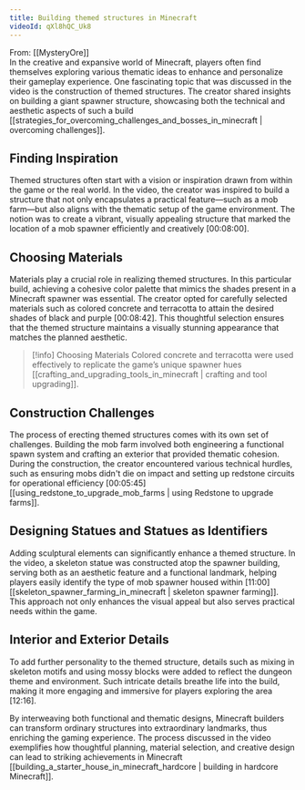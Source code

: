 ```yaml
---
title: Building themed structures in Minecraft
videoId: qXl8hQC_Uk8
---
```


From: [[MysteryOre]] <br/> 
In the creative and expansive world of Minecraft, players often find themselves exploring various thematic ideas to enhance and personalize their gameplay experience. One fascinating topic that was discussed in the video is the construction of themed structures. The creator shared insights on building a giant spawner structure, showcasing both the technical and aesthetic aspects of such a build [[strategies_for_overcoming_challenges_and_bosses_in_minecraft | overcoming challenges]].

## Finding Inspiration

Themed structures often start with a vision or inspiration drawn from within the game or the real world. In the video, the creator was inspired to build a structure that not only encapsulates a practical feature—such as a mob farm—but also aligns with the thematic setup of the game environment. The notion was to create a vibrant, visually appealing structure that marked the location of a mob spawner efficiently and creatively <a class="yt-timestamp" data-t="00:08:00">[00:08:00]</a>. 

## Choosing Materials

Materials play a crucial role in realizing themed structures. In this particular build, achieving a cohesive color palette that mimics the shades present in a Minecraft spawner was essential. The creator opted for carefully selected materials such as colored concrete and terracotta to attain the desired shades of black and purple <a class="yt-timestamp" data-t="00:08:42">[00:08:42]</a>. This thoughtful selection ensures that the themed structure maintains a visually stunning appearance that matches the planned aesthetic. 

> [!info] Choosing Materials
> Colored concrete and terracotta were used effectively to replicate the game’s unique spawner hues [[crafting_and_upgrading_tools_in_minecraft | crafting and tool upgrading]].

## Construction Challenges

The process of erecting themed structures comes with its own set of challenges. Building the mob farm involved both engineering a functional spawn system and crafting an exterior that provided thematic cohesion. During the construction, the creator encountered various technical hurdles, such as ensuring mobs didn't die on impact and setting up redstone circuits for operational efficiency <a class="yt-timestamp" data-t="00:05:45">[00:05:45]</a> [[using_redstone_to_upgrade_mob_farms | using Redstone to upgrade farms]].

## Designing Statues and Statues as Identifiers

Adding sculptural elements can significantly enhance a themed structure. In the video, a skeleton statue was constructed atop the spawner building, serving both as an aesthetic feature and a functional landmark, helping players easily identify the type of mob spawner housed within <a class="yt-timestamp" data-t="11:00">[11:00]</a> [[skeleton_spawner_farming_in_minecraft | skeleton spawner farming]]. This approach not only enhances the visual appeal but also serves practical needs within the game.

## Interior and Exterior Details

To add further personality to the themed structure, details such as mixing in skeleton motifs and using mossy blocks were added to reflect the dungeon theme and environment. Such intricate details breathe life into the build, making it more engaging and immersive for players exploring the area <a class="yt-timestamp" data-t="12:16">[12:16]</a>.

By interweaving both functional and thematic designs, Minecraft builders can transform ordinary structures into extraordinary landmarks, thus enriching the gaming experience. The process discussed in the video exemplifies how thoughtful planning, material selection, and creative design can lead to striking achievements in Minecraft [[building_a_starter_house_in_minecraft_hardcore | building in hardcore Minecraft]].